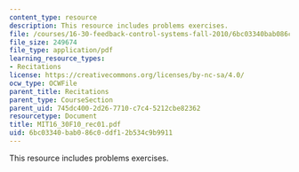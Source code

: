 ```yaml
---
content_type: resource
description: This resource includes problems exercises.
file: /courses/16-30-feedback-control-systems-fall-2010/6bc03340bab086c0ddf12b534c9b9911_MIT16_30F10_rec01.pdf
file_size: 249674
file_type: application/pdf
learning_resource_types:
- Recitations
license: https://creativecommons.org/licenses/by-nc-sa/4.0/
ocw_type: OCWFile
parent_title: Recitations
parent_type: CourseSection
parent_uid: 745dc400-2d26-7710-c7c4-5212cbe82362
resourcetype: Document
title: MIT16_30F10_rec01.pdf
uid: 6bc03340-bab0-86c0-ddf1-2b534c9b9911
---
```

This resource includes problems exercises.